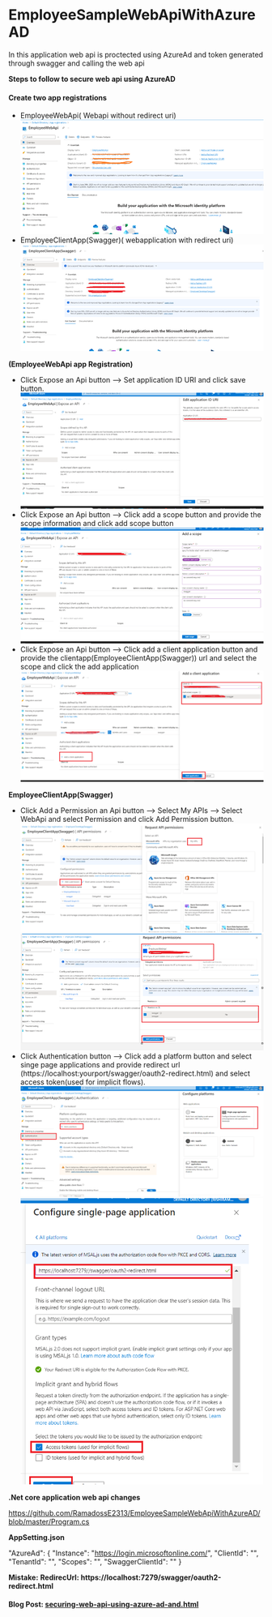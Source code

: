 # EmployeeSampleWebApiWithAzureAD
In this application web api is proctected using AzureAd and token generated through swagger and calling the web api

**Steps to follow to secure web api using AzureAD**
<h4>Create two app registrations</h4>
  <ul>
	  <li>EmployeeWebApi( Webapi without redirect uri)
	   <img src="https://github.com/RamadossE2313/EmployeeSampleWebApiWithAzureAD/blob/master/Images/Picture1.png"/></li>
	  <li>EmployeeClientApp(Swagger)( webapplication with redirect uri)<img src="https://github.com/RamadossE2313/EmployeeSampleWebApiWithAzureAD/blob/master/Images/Picture4.png"/></li>
  </ul>
   
**(EmployeeWebApi app Registration)**
<ul>
	<li>Click Expose an Api button  --> Set application ID URI and click save button.
<img src="https://github.com/RamadossE2313/EmployeeSampleWebApiWithAzureAD/blob/master/Images/Picture2.png"/></li>
	<li>Click Expose an Api button  --> Click add a scope button and provide the scope information and click add scope button
	<img src="https://github.com/RamadossE2313/EmployeeSampleWebApiWithAzureAD/blob/master/Images/Picture3.png"/></li>
	<li>Click Expose an Api button  --> Click add a client application button and provide the clientapp(EmployeeClientApp(Swagger)) url and select the scope and click the add application<img src="https://github.com/RamadossE2313/EmployeeSampleWebApiWithAzureAD/blob/master/Images/Picture7.png"/></li>
</ul>

**EmployeeClientApp(Swagger)**
<ul>
	<li>Click Add a Permission an Api button --> Select My APIs --> Select WebApi and select Permission and click Add Permission button.
	<img src="https://github.com/RamadossE2313/EmployeeSampleWebApiWithAzureAD/blob/master/Images/Picture5.png"/>
	<img src="https://github.com/RamadossE2313/EmployeeSampleWebApiWithAzureAD/blob/master/Images/Picture6.png"/>
</li>
	<li>Click Authentication button --> Click add a platform button and select singe page applications and provide redirect url 	(https://localhost:yourport/swagger/oauth2-redirect.html) and select access token(used for implicit flows).
<img src="https://github.com/RamadossE2313/EmployeeSampleWebApiWithAzureAD/blob/master/Images/Picture8.png"/>
<img src="https://github.com/RamadossE2313/EmployeeSampleWebApiWithAzureAD/blob/master/Images/Picture9.png"/></li>
</ul>

**.Net core application web api changes**

https://github.com/RamadossE2313/EmployeeSampleWebApiWithAzureAD/blob/master/Program.cs

**AppSetting.json**

 "AzureAd": {
    "Instance": "https://login.microsoftonline.com/",
    "ClientId": "",
    "TenantId": "",
    "Scopes": "",
    "SwaggerClientId": ""
  }

**Mistake:**
<b>RedirecUrI: https://localhost:7279/swagger/oauth2-redirect.html</b>

<h4>Blog Post: <a href="https://rishiram2313.blogspot.com/2023/08/securing-web-api-using-azure-ad-and.html">securing-web-api-using-azure-ad-and.html</a></h4>
